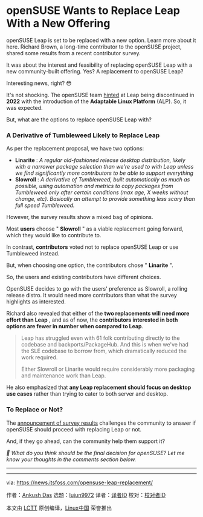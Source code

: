 [#]: subject: "openSUSE Wants to Replace Leap With a New Offering"
[#]: via: "https://news.itsfoss.com/opensuse-leap-replacement/"
[#]: author: "Ankush Das https://news.itsfoss.com/author/ankush/"
[#]: collector: "lujun9972/lctt-scripts-1693450080"
[#]: translator: " "
[#]: reviewer: " "
[#]: publisher: " "
[#]: url: " "

openSUSE Wants to Replace Leap With a New Offering
======
openSUSE Leap is set to be replaced with a new option. Learn more about
it here.
Richard Brown, a long-time contributor to the openSUSE project, shared some results from a recent contributor survey.

It was about the interest and feasibility of replacing openSUSE Leap with a new community-built offering. Yes? A replacement to openSUSE Leap?

Interesting news, right? 😳

It's not shocking. The openSUSE team [hinted][1] at Leap being discontinued in **2022** with the introduction of the **Adaptable Linux Platform** (ALP). So, it was expected.

But, what are the options to replace openSUSE Leap with?

### A Derivative of Tumbleweed Likely to Replace Leap

As per the replacement proposal, we have two options:

  * **Linarite** : _A regular old-fashioned release desktop distribution, likely with a narrower package selection than we're used to with Leap unless we find significantly more contributors to be able to support everything_
  * **Slowroll** : _A derivative of Tumbleweed, built automatically as much as possible, using automation and metrics to copy packages from Tumbleweed only after certain conditions (max age, X weeks without change, etc). Basically an attempt to provide something less scary than full speed Tumbleweed._



However, the survey results show a mixed bag of opinions.

Most **users** choose " **Slowroll** " as a viable replacement going forward, which they would like to contribute to.

In contrast, **contributors** voted not to replace openSUSE Leap or use Tumbleweed instead.

But, when choosing one option, the contributors chose " **Linarite** ".

So, the users and existing contributors have different choices.

OpenSUSE decides to go with the users' preference as Slowroll, a rolling release distro. It would need more contributors than what the survey highlights as interested.

Richard also revealed that either of the **two replacements will need more effort than Leap** , and as of now, the **contributors interested in both options are fewer in number when compared to Leap**.

> Leap has struggled even with 61 folk contributing directly to the codebase and backports/PackageHub. And this is when we've had the SLE codebase to borrow from, which dramatically reduced the work required.
>
> Either Slowroll or Linarite would require considerably more packaging and maintenance work than Leap.

He also emphasized that **any Leap replacement should focus on desktop use cases** rather than trying to cater to both server and desktop.

### To Replace or Not?

The [announcement of survey results][2] challenges the community to answer if openSUSE should proceed with replacing Leap or not.

And, if they go ahead, can the community help them support it?

_💬_ _What do you think should be the final decision for openSUSE? Let me know your thoughts in the comments section below._

* * *

--------------------------------------------------------------------------------

via: https://news.itsfoss.com/opensuse-leap-replacement/

作者：[Ankush Das][a]
选题：[lujun9972][b]
译者：[译者ID](https://github.com/译者ID)
校对：[校对者ID](https://github.com/校对者ID)

本文由 [LCTT](https://github.com/LCTT/TranslateProject) 原创编译，[Linux中国](https://linux.cn/) 荣誉推出

[a]: https://news.itsfoss.com/author/ankush/
[b]: https://github.com/lujun9972
[1]: https://lists.opensuse.org/archives/list/factory@lists.opensuse.org/thread/N6TTE7ZBY7GFJ27XSDTXRF3MVLF6HW4W/
[2]: https://lists.opensuse.org/archives/list/factory@lists.opensuse.org/thread/KJMMAZFTP2MPKWKFZCYUROZFJ44BNVB5/
